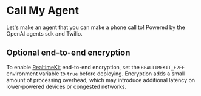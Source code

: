 # Call My Agent

Let's make an agent that you can make a phone call to! Powered by the OpenAI agents sdk and Twilio.

## Optional end-to-end encryption

To enable [RealtimeKit](https://github.com/openai/openai-realtime) end-to-end encryption, set the `REALTIMEKIT_E2EE` environment variable to `true` before deploying. Encryption adds a small amount of processing overhead, which may introduce additional latency on lower-powered devices or congested networks.

